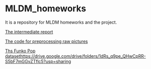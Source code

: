 # MLDM_homeworks

It is a repository for MLDM homeworks and the project.

[The intermediate report ](https://github.com/KoganA00/MLDM_homeworks/blob/main/Kogan_mldm_intermediate_report.pdf)



[The code for preprocessing raw pictures](https://github.com/KoganA00/MLDM_homeworks/blob/main/funko_pop_preprocessing.ipynb)


[Ths Funko Pop dataset](https://drive.google.com/drive/folders/1dRs_q9pe_QHwCpRR-S5bF7mGGvZTflc5?usp=sharing)https://drive.google.com/drive/folders/1dRs_q9pe_QHwCpRR-S5bF7mGGvZTflc5?usp=sharing
